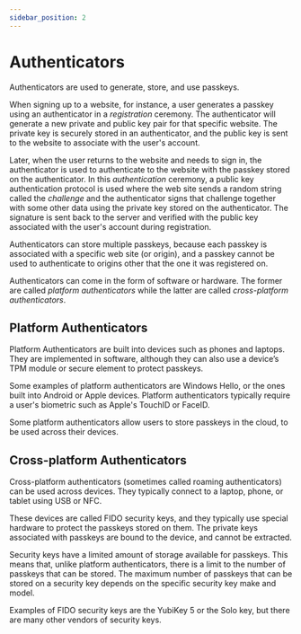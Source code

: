 ```yaml
---
sidebar_position: 2
---
```


# Authenticators

Authenticators are used to generate, store, and use passkeys.

When signing up to a website, for instance, a user generates a passkey using an authenticator in a _registration_ ceremony. The authenticator will generate a new private and public key pair for that specific website.
The private key is securely stored in an authenticator, and the public key is sent to the website to associate with the user's account.

Later, when the user returns to the website and needs to sign in, the authenticator is used to authenticate to the website with the passkey stored on the authenticator. In this _authentication_ ceremony, a public key authentication protocol is used where the web site sends a random string called the _challenge_ and the authenticator signs that challenge together with some other data using the private key stored on the authenticator. The signature is sent back to the server and verified with the public key associated with the user's account during registration.

Authenticators can store multiple passkeys, because each passkey is associated with a specific web site (or origin), and a passkey cannot be used to authenticate to origins other that the one it was registered on.

Authenticators can come in the form of software or hardware. The former are called _platform authenticators_ while the latter are called _cross-platform authenticators_.

## Platform Authenticators

Platform Authenticators are built into devices such as phones and laptops. They are implemented in software, although they can also use a device’s TPM module or secure element to protect passkeys.

Some examples of platform authenticators are Windows Hello, or the ones built into Android or Apple devices.
Platform authenticators typically require a user's biometric such as Apple's TouchID or FaceID.

Some platform authenticators allow users to store passkeys in the cloud, to be used across their devices.

## Cross-platform Authenticators

Cross-platform authenticators (sometimes called roaming authenticators) can be used across devices. They typically connect to a laptop, phone, or tablet using USB or NFC.

These devices are called FIDO security keys, and they typically use special hardware to protect the passkeys stored on them. The private keys associated with passkeys are bound to the device, and cannot be extracted.

Security keys have a limited amount of storage available for passkeys. This means that, unlike platform authenticators, there is a limit to the number of passkeys that can be stored.
The maximum number of passkeys that can be stored on a security key depends on the specific security key make and model.

Examples of FIDO security keys are the YubiKey 5 or the Solo key, but there are many other vendors of security keys.
